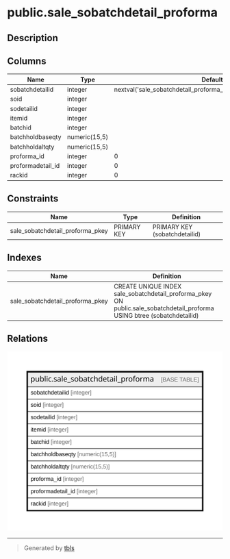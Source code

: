 # public.sale_sobatchdetail_proforma

## Description

## Columns

| Name | Type | Default | Nullable | Children | Parents | Comment |
| ---- | ---- | ------- | -------- | -------- | ------- | ------- |
| sobatchdetailid | integer | nextval('sale_sobatchdetail_proforma_sobatchdetailid_seq'::regclass) | false |  |  |  |
| soid | integer |  | true |  |  |  |
| sodetailid | integer |  | true |  |  |  |
| itemid | integer |  | true |  |  |  |
| batchid | integer |  | true |  |  |  |
| batchholdbaseqty | numeric(15,5) |  | true |  |  |  |
| batchholdaltqty | numeric(15,5) |  | true |  |  |  |
| proforma_id | integer | 0 | true |  |  |  |
| proformadetail_id | integer | 0 | true |  |  |  |
| rackid | integer | 0 | true |  |  |  |

## Constraints

| Name | Type | Definition |
| ---- | ---- | ---------- |
| sale_sobatchdetail_proforma_pkey | PRIMARY KEY | PRIMARY KEY (sobatchdetailid) |

## Indexes

| Name | Definition |
| ---- | ---------- |
| sale_sobatchdetail_proforma_pkey | CREATE UNIQUE INDEX sale_sobatchdetail_proforma_pkey ON public.sale_sobatchdetail_proforma USING btree (sobatchdetailid) |

## Relations

![er](public.sale_sobatchdetail_proforma.svg)

---

> Generated by [tbls](https://github.com/k1LoW/tbls)
